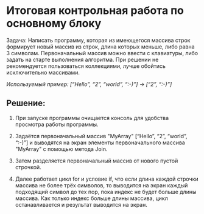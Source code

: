 # Итоговая контрольная работа по основному блоку
Задача: Написать программу, которая из имеющегося массива строк формирует новый массив из строк, длина которых меньше, либо равна 3 символам. Первоначальный массив можно ввести с клавиатуры, либо задать на старте выполнения алгоритма. При решении не рекомендуется пользоваться коллекциями, лучше обойтись исключительно массивами.

*Используемый пример: [“Hello”, “2”, “world”, “:-)”] → [“2”, “:-)”]*


## Решение:

1) При запуске программы очищается консоль для удобства просмотра работы программы.

2) Задаётся первоначальный массив "MyArray" [“Hello”, “2”, “world”, “:-)”] и выводятся на экран элементы первоначального массива "MyArray" с помощью метода Join.

3) Затем разделяется первоначальный массив от нового пустой строчкой.

4) Далее работает цикл for и условие if, что если длина каждой строчки массива не более трёх символов, то выводится на экран каждый подходящий символ до тех пор, пока индекс не будет больше длины массива. Как только индекс больше длины массива, цикл останавливается и результат выводится на экран.
